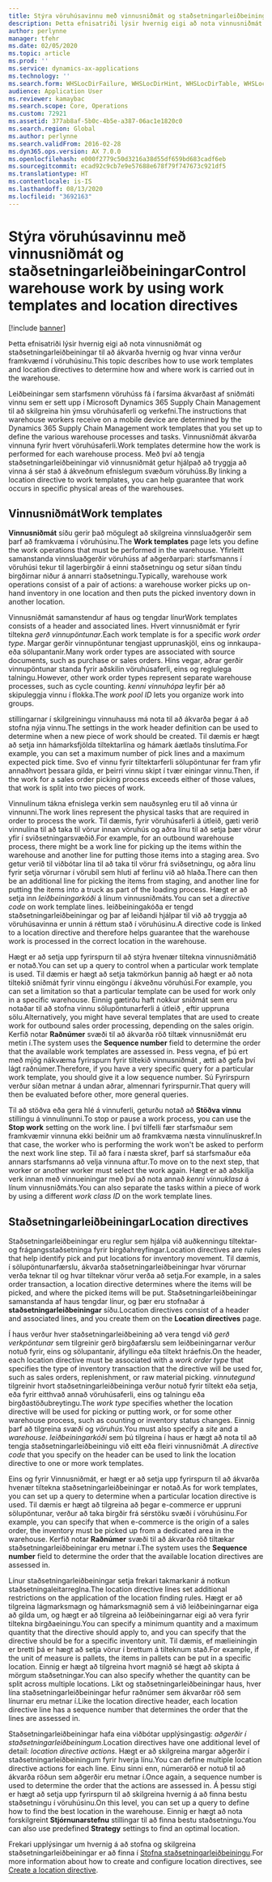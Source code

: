 ```yaml
---
title: Stýra vöruhúsavinnu með vinnusniðmát og staðsetningarleiðbeiningar
description: Þetta efnisatriði lýsir hvernig eigi að nota vinnusniðmát og staðsetningarleiðbeiningar til að ákvarða hvernig og hvar vinna verður framkvæmd í vöruhúsinu.
author: perlynne
manager: tfehr
ms.date: 02/05/2020
ms.topic: article
ms.prod: ''
ms.service: dynamics-ax-applications
ms.technology: ''
ms.search.form: WHSLocDirFailure, WHSLocDirHint, WHSLocDirTable, WHSLocDirTableUOM, WHSRFMenuItem, WHSWork, WHSWorkClass, WHSWorkPool, WHSWorkTemplateTable
audience: Application User
ms.reviewer: kamaybac
ms.search.scope: Core, Operations
ms.custom: 72921
ms.assetid: 377ab8af-5b0c-4b5e-a387-06ac1e1820c0
ms.search.region: Global
ms.author: perlynne
ms.search.validFrom: 2016-02-28
ms.dyn365.ops.version: AX 7.0.0
ms.openlocfilehash: e000f2779c50d3216a38d55df659bd683cadf6eb
ms.sourcegitcommit: ecad92c9cb7e9e57688e678f79f747673c921df5
ms.translationtype: HT
ms.contentlocale: is-IS
ms.lasthandoff: 08/13/2020
ms.locfileid: "3692163"
---
```

# <a name="control-warehouse-work-by-using-work-templates-and-location-directives"></a><span data-ttu-id="10d12-103">Stýra vöruhúsavinnu með vinnusniðmát og staðsetningarleiðbeiningar</span><span class="sxs-lookup"><span data-stu-id="10d12-103">Control warehouse work by using work templates and location directives</span></span>

[!include [banner](../includes/banner.md)]

<span data-ttu-id="10d12-104">Þetta efnisatriði lýsir hvernig eigi að nota vinnusniðmát og staðsetningarleiðbeiningar til að ákvarða hvernig og hvar vinna verður framkvæmd í vöruhúsinu.</span><span class="sxs-lookup"><span data-stu-id="10d12-104">This topic describes how to use work templates and location directives to determine how and where work is carried out in the warehouse.</span></span>

<span data-ttu-id="10d12-105">Leiðbeiningar sem starfsmenn vöruhúss fá í farsíma ákvarðast af sniðmáti vinnu sem er sett upp í Microsoft Dynamics 365 Supply Chain Management til að skilgreina hin ýmsu vöruhúsaferli og verkefni.</span><span class="sxs-lookup"><span data-stu-id="10d12-105">The instructions that warehouse workers receive on a mobile device are determined by the Dynamics 365 Supply Chain Management work templates that you set up to define the various warehouse processes and tasks.</span></span> <span data-ttu-id="10d12-106">Vinnusniðmát ákvarða vinnuna fyrir hvert vöruhúsaferli.</span><span class="sxs-lookup"><span data-stu-id="10d12-106">Work templates determine how the work is performed for each warehouse process.</span></span> <span data-ttu-id="10d12-107">Með því að tengja staðsetningarleiðbeiningar við vinnusniðmát getur hjálpað að tryggja að vinna á sér stað á ákveðnum efnislegum svæðum vöruhúss.</span><span class="sxs-lookup"><span data-stu-id="10d12-107">By linking a location directive to work templates, you can help guarantee that work occurs in specific physical areas of the warehouses.</span></span>

## <a name="work-templates"></a><span data-ttu-id="10d12-108">Vinnusniðmát</span><span class="sxs-lookup"><span data-stu-id="10d12-108">Work templates</span></span>

<span data-ttu-id="10d12-109">**Vinnusniðmát** síðu gerir það mögulegt að skilgreina vinnsluaðgerðir sem þarf að framkvæma í vöruhúsinu.</span><span class="sxs-lookup"><span data-stu-id="10d12-109">The **Work templates** page lets you define the work operations that must be performed in the warehouse.</span></span> <span data-ttu-id="10d12-110">Yfirleitt samanstanda vinnsluaðgerðir vöruhúss af aðgerðarpari: starfsmanns í vöruhúsi tekur til lagerbirgðir á einni staðsetningu og setur síðan tíndu birgðirnar niður á annarri staðsetningu.</span><span class="sxs-lookup"><span data-stu-id="10d12-110">Typically, warehouse work operations consist of a pair of actions: a warehouse worker picks up on-hand inventory in one location and then puts the picked inventory down in another location.</span></span> 

<span data-ttu-id="10d12-111">Vinnusniðmát samanstendur af haus og tengdar línur</span><span class="sxs-lookup"><span data-stu-id="10d12-111">Work templates consists of a header and associated lines.</span></span> <span data-ttu-id="10d12-112">Hvert vinnusniðmát er fyrir tiltekna *gerð vinnupöntunar*.</span><span class="sxs-lookup"><span data-stu-id="10d12-112">Each work template is for a specific *work order type*.</span></span> <span data-ttu-id="10d12-113">Margar gerðir vinnupöntunar tengjast upprunaskjöl, eins og innkaupa- eða sölupantanir.</span><span class="sxs-lookup"><span data-stu-id="10d12-113">Many work order types are associated with source documents, such as purchase or sales orders.</span></span> <span data-ttu-id="10d12-114">Hins vegar, aðrar gerðir vinnupöntunar standa fyrir aðskilin vöruhúsaferli, eins og reglulega talningu.</span><span class="sxs-lookup"><span data-stu-id="10d12-114">However, other work order types represent separate warehouse processes, such as cycle counting.</span></span> <span data-ttu-id="10d12-115">*kenni vinnuhópa* leyfir þér að skipuleggja vinnu í flokka.</span><span class="sxs-lookup"><span data-stu-id="10d12-115">The *work pool ID* lets you organize work into groups.</span></span> 

<span data-ttu-id="10d12-116">stillingarnar í skilgreiningu vinnuhauss má nota til að ákvarða þegar á að stofna nýja vinnu.</span><span class="sxs-lookup"><span data-stu-id="10d12-116">The settings in the work header definition can be used to determine when a new piece of work should be created.</span></span> <span data-ttu-id="10d12-117">Til dæmis er hægt að setja inn hámarksfjölda tiltektarlína og hámark áætlaðs tínslutíma.</span><span class="sxs-lookup"><span data-stu-id="10d12-117">For example, you can set a maximum number of pick lines and a maximum expected pick time.</span></span> <span data-ttu-id="10d12-118">Svo ef vinnu fyrir tiltektarferli sölupöntunar fer fram yfir annaðhvort þessara gilda, er þeirri vinnu skipt í tvær einingar vinnu.</span><span class="sxs-lookup"><span data-stu-id="10d12-118">Then, if the work for a sales order picking process exceeds either of those values, that work is split into two pieces of work.</span></span> 

<span data-ttu-id="10d12-119">Vinnulínum tákna efnislega verkin sem nauðsynleg eru til að vinna úr vinnunni.</span><span class="sxs-lookup"><span data-stu-id="10d12-119">The work lines represent the physical tasks that are required in order to process the work.</span></span> <span data-ttu-id="10d12-120">Til dæmis, fyrir vöruhúsaferli á útleið, gæti verið vinnulína til að taka til vörur innan vöruhús og aðra línu til að setja þær vörur yfir í sviðsetningarsvæðið.</span><span class="sxs-lookup"><span data-stu-id="10d12-120">For example, for an outbound warehouse process, there might be a work line for picking up the items within the warehouse and another line for putting those items into a staging area.</span></span> <span data-ttu-id="10d12-121">Svo getur verið til viðbótar lína til að taka til vörur frá sviðsetningu, og aðra línu fyrir setja vörurnar í vörubíl sem hluti af ferlinu við að hlaða.</span><span class="sxs-lookup"><span data-stu-id="10d12-121">There can then be an additional line for picking the items from staging, and another line for putting the items into a truck as part of the loading process.</span></span> <span data-ttu-id="10d12-122">Hægt er að setja inn *leiðbeiningarkóði* á línum vinnusniðmáts.</span><span class="sxs-lookup"><span data-stu-id="10d12-122">You can set a *directive code* on work template lines.</span></span> <span data-ttu-id="10d12-123">leiðbeiningakóða er tengd staðsetningarleiðbeiningar og þar af leiðandi hjálpar til við að tryggja að vöruhúsavinna er unnin á réttum stað í vöruhúsinu.</span><span class="sxs-lookup"><span data-stu-id="10d12-123">A directive code is linked to a location directive and therefore helps guarantee that the warehouse work is processed in the correct location in the warehouse.</span></span> 

<span data-ttu-id="10d12-124">Hægt er að setja upp fyrirspurn til að stýra hvenær tiltekna vinnusniðmátið er notað.</span><span class="sxs-lookup"><span data-stu-id="10d12-124">You can set up a query to control when a particular work template is used.</span></span> <span data-ttu-id="10d12-125">Til dæmis er hægt að setja takmörkun þannig að hægt er að nota tiltekið sniðmát fyrir vinnu eingöngu í ákveðnu vöruhúsi.</span><span class="sxs-lookup"><span data-stu-id="10d12-125">For example, you can set a limitation so that a particular template can be used for work only in a specific warehouse.</span></span> <span data-ttu-id="10d12-126">Einnig gætirðu haft nokkur sniðmát sem eru notaðar til að stofna vinnu sölupöntunarferli á útleið , eftir uppruna sölu.</span><span class="sxs-lookup"><span data-stu-id="10d12-126">Alternatively, you might have several templates that are used to create work for outbound sales order processing, depending on the sales origin.</span></span> <span data-ttu-id="10d12-127">Kerfið notar **Raðnúmer** svæði til að ákvarða röð tiltæk vinnusniðmát eru metin í.</span><span class="sxs-lookup"><span data-stu-id="10d12-127">The system uses the **Sequence number** field to determine the order that the available work templates are assessed in.</span></span> <span data-ttu-id="10d12-128">Þess vegna, ef þú ert með mjög nákvæma fyrirspurn fyrir tiltekið vinnusniðmát , ætti að gefa því lágt raðnúmer.</span><span class="sxs-lookup"><span data-stu-id="10d12-128">Therefore, if you have a very specific query for a particular work template, you should give it a low sequence number.</span></span> <span data-ttu-id="10d12-129">Sú Fyrirspurn verður síðan metnar á undan aðrar, almennari fyrirspurnir.</span><span class="sxs-lookup"><span data-stu-id="10d12-129">That query will then be evaluated before other, more general queries.</span></span> 

<span data-ttu-id="10d12-130">Til að stöðva eða gera hlé á vinnuferli, geturðu notað að **Stöðva vinnu** stillingu á vinnulínunni.</span><span class="sxs-lookup"><span data-stu-id="10d12-130">To stop or pause a work process, you can use the **Stop work** setting on the work line.</span></span> <span data-ttu-id="10d12-131">Í því tilfelli fær starfsmaður sem framkvæmir vinnuna ekki beiðnir um að framkvæma næsta vinnulínuskref.</span><span class="sxs-lookup"><span data-stu-id="10d12-131">In that case, the worker who is performing the work won't be asked to perform the next work line step.</span></span> <span data-ttu-id="10d12-132">Til að fara í næsta skref, þarf sá starfsmaður eða annars starfsmanns að velja vinnuna aftur.</span><span class="sxs-lookup"><span data-stu-id="10d12-132">To move on to the next step, that worker or another worker must select the work again.</span></span> <span data-ttu-id="10d12-133">Hægt er að aðskilja verk innan með vinnueiningar með því að nota annað *kenni vinnuklasa* á línum vinnusniðmáts.</span><span class="sxs-lookup"><span data-stu-id="10d12-133">You can also separate the tasks within a piece of work by using a different *work class ID* on the work template lines.</span></span>

## <a name="location-directives"></a><span data-ttu-id="10d12-134">Staðsetningarleiðbeiningar</span><span class="sxs-lookup"><span data-stu-id="10d12-134">Location directives</span></span>

<span data-ttu-id="10d12-135">Staðsetningarleiðbeiningar eru reglur sem hjálpa við auðkenningu tiltektar- og frágangsstaðsetninga fyrir birgðahreyfingar.</span><span class="sxs-lookup"><span data-stu-id="10d12-135">Location directives are rules that help identify pick and put locations for inventory movement.</span></span> <span data-ttu-id="10d12-136">Til dæmis, í sölupöntunarfærslu, ákvarða staðsetningarleiðbeiningar hvar vörurnar verða teknar til og hvar tilteknar vörur verða að setja.</span><span class="sxs-lookup"><span data-stu-id="10d12-136">For example, in a sales order transaction, a location directive determines where the items will be picked, and where the picked items will be put.</span></span> <span data-ttu-id="10d12-137">Staðsetningarleiðbeiningar samanstanda af haus tengdar línur, og þær eru stofnaðar á **staðsetningarleiðbeiningar** síðu.</span><span class="sxs-lookup"><span data-stu-id="10d12-137">Location directives consist of a header and associated lines, and you create them on the **Location directives** page.</span></span> 

<span data-ttu-id="10d12-138">Í haus verður hver staðsetningarleiðbeining að vera tengd við *gerð verkpöntunar* sem tilgreinir gerð birgðafærslu sem leiðbeiningarnar verður notuð fyrir, eins og sölupantanir, áfyllingu eða tiltekt hráefnis.</span><span class="sxs-lookup"><span data-stu-id="10d12-138">On the header, each location directive must be associated with a *work order type* that specifies the type of inventory transaction that the directive will be used for, such as sales orders, replenishment, or raw material picking.</span></span> <span data-ttu-id="10d12-139">*vinnutegund* tilgreinir hvort staðsetningarleiðbeininga verður notuð fyrir tiltekt eða setja, eða fyrir eitthvað annað vöruhúsaferli, eins og talningu eða birgðastöðubreytingu.</span><span class="sxs-lookup"><span data-stu-id="10d12-139">The *work type* specifies whether the location directive will be used for picking or putting work, or for some other warehouse process, such as counting or inventory status changes.</span></span> <span data-ttu-id="10d12-140">Einnig þarf að tilgreina *svæði* og *vöruhús*.</span><span class="sxs-lookup"><span data-stu-id="10d12-140">You must also specify a *site* and a *warehouse*.</span></span> <span data-ttu-id="10d12-141">*leiðbeiningarkóði* sem þú tilgreina í haus er hægt að nota til að tengja staðsetningarleiðbeiningu við eitt eða fleiri vinnusniðmát .</span><span class="sxs-lookup"><span data-stu-id="10d12-141">A *directive code* that you specify on the header can be used to link the location directive to one or more work templates.</span></span> 

<span data-ttu-id="10d12-142">Eins og fyrir Vinnusniðmát, er hægt er að setja upp fyrirspurn til að ákvarða hvenær tiltekna staðsetningarleiðbeiningar er notað.</span><span class="sxs-lookup"><span data-stu-id="10d12-142">As for work templates, you can set up a query to determine when a particular location directive is used.</span></span> <span data-ttu-id="10d12-143">Til dæmis er hægt að tilgreina að þegar e-commerce er uppruni sölupöntunar, verður að taka birgðir frá sérstöku svæði í vöruhúsinu.</span><span class="sxs-lookup"><span data-stu-id="10d12-143">For example, you can specify that when e-commerce is the origin of a sales order, the inventory must be picked up from a dedicated area in the warehouse.</span></span> <span data-ttu-id="10d12-144">Kerfið notar **Raðnúmer** svæði til að ákvarða röð tiltækar staðsetningarleiðbeiningar eru metnar í.</span><span class="sxs-lookup"><span data-stu-id="10d12-144">The system uses the **Sequence number** field to determine the order that the available location directives are assessed in.</span></span>

<span data-ttu-id="10d12-145">Línur staðsetningarleiðbeiningar setja frekari takmarkanir á notkun staðsetningaleitarreglna.</span><span class="sxs-lookup"><span data-stu-id="10d12-145">The location directive lines set additional restrictions on the application of the location finding rules.</span></span> <span data-ttu-id="10d12-146">Hægt er að tilgreina lágmarksmagn og hámarksmagnið sem á við leiðbeiningarnar eiga að gilda um, og hægt er að tilgreina að leiðbeiningarnar eigi að vera fyrir tiltekna birgðaeiningu.</span><span class="sxs-lookup"><span data-stu-id="10d12-146">You can specify a minimum quantity and a maximum quantity that the directive should apply to, and you can specify that the directive should be for a specific inventory unit.</span></span> <span data-ttu-id="10d12-147">Til dæmis, ef mælieiningin er bretti þá er hægt að setja vörur í brettum á tilteknum stað.</span><span class="sxs-lookup"><span data-stu-id="10d12-147">For example, if the unit of measure is pallets, the items in pallets can be put in a specific location.</span></span> <span data-ttu-id="10d12-148">Einnig er hægt að tilgreina hvort magnið sé hægt að skipta á mörgum staðsetningar.</span><span class="sxs-lookup"><span data-stu-id="10d12-148">You can also specify whether the quantity can be split across multiple locations.</span></span> <span data-ttu-id="10d12-149">Líkt og staðsetningarleiðbeiningar haus, hver lína staðsetningarleiðbeiningar hefur raðnúmer sem ákvarðar röð sem línurnar eru metnar í.</span><span class="sxs-lookup"><span data-stu-id="10d12-149">Like the location directive header, each location directive line has a sequence number that determines the order that the lines are assessed in.</span></span>

<span data-ttu-id="10d12-150">Staðsetningarleiðbeiningar hafa eina viðbótar upplýsingastig: *aðgerðir í staðsetningarleiðbeiningum*.</span><span class="sxs-lookup"><span data-stu-id="10d12-150">Location directives have one additional level of detail: *location directive actions*.</span></span> <span data-ttu-id="10d12-151">Hægt er að skilgreina margar aðgerðir í staðsetningarleiðbeiningum fyrir hverja línu.</span><span class="sxs-lookup"><span data-stu-id="10d12-151">You can define multiple location directive actions for each line.</span></span> <span data-ttu-id="10d12-152">Einu sinni enn, númeraröð er notuð til að ákvarða röðun sem aðgerðir eru metnar í.</span><span class="sxs-lookup"><span data-stu-id="10d12-152">Once again, a sequence number is used to determine the order that the actions are assessed in.</span></span> <span data-ttu-id="10d12-153">Á þessu stigi er hægt að setja upp fyrirspurn til að skilgreina hvernig á að finna bestu staðsetningu í vöruhúsinu.</span><span class="sxs-lookup"><span data-stu-id="10d12-153">On this level, you can set up a query to define how to find the best location in the warehouse.</span></span> <span data-ttu-id="10d12-154">Einnig er hægt að nota forskilgreint **Stjórnunarstefnu** stillingar til að finna bestu staðsetningu.</span><span class="sxs-lookup"><span data-stu-id="10d12-154">You can also use predefined **Strategy** settings to find an optimal location.</span></span>

<span data-ttu-id="10d12-155">Frekari upplýsingar um hvernig á að stofna og skilgreina staðsetningarleiðbeiningar er að finna í [Stofna staðsetningarleiðbeiningu](create-location-directive.md).</span><span class="sxs-lookup"><span data-stu-id="10d12-155">For more information about how to create and configure location directives, see [Create a location directive](create-location-directive.md).</span></span>

